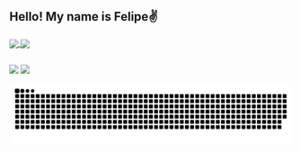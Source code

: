## Hello! My name is Felipe✌️

<a href="https://github.com/anuraghazra/github-readme-stats">
  <img height=200 align="center" src="https://github-readme-stats-cerbonxd.vercel.app/api?username=CerbonXD&show_icons=true&include_all_commits=true&theme=midnight-purple&bg_color=00000000" />
</a>
<a href="https://github.com/anuraghazra/convoychat">
  <img height=140 align="center" src="https://github-readme-stats-cerbonxd.vercel.app/api/top-langs?username=CerbonXD&layout=compact&langs_count=8&card_width=290&theme=midnight-purple&bg_color=00000000" />
</a>

##

<div> 
  <a href="https://www.instagram.com/felipe_cerboncini" target="_blank"><img src="https://img.shields.io/badge/-Instagram-%23E4405F?style=for-the-badge&logo=instagram&logoColor=white" target="_blank"></a>
  <a href = "mailto:felipecerboncinix@gmail.com"><img src="https://img.shields.io/badge/-Gmail-%23333?style=for-the-badge&logo=gmail&logoColor=white" target="_blank"></a> 
 
  ![snake gif](https://github.com/CerbonXD/CerbonXD/blob/output/github-contribution-grid-snake.svg)
 
</div>

